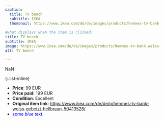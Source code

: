 ```yaml
---
caption:
  title: TV bench
  subtitle: IKEA
  thumbnail: https://www.ikea.com/de/de/images/products/hemnes-tv-bank-weiss-gebeizt-hellbraun__0583377_pe671187_s5.jpg
  
#what displays when the item is clicked:
title: TV bench
subtitle: IKEA
image: https://www.ikea.com/de/de/images/products/hemnes-tv-bank-weiss-gebeizt-hellbraun__0583377_pe671187_s5.jpg
alt: TV bench

---
```

NaN

{:.list-inline} 
- **Price**: 99 EUR
- **Price paid**: 199 EUR
- **Condition**: Excellent
- **Original item link**: https://www.ikea.com/de/de/p/hemnes-tv-bank-weiss-gebeizt-hellbraun-50413526/
- <span style="color:blue">some *blue* text</span>.

